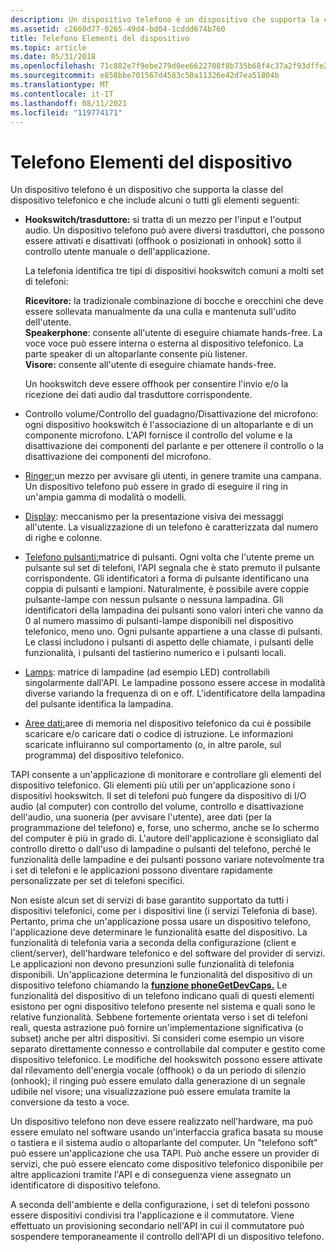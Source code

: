 ```yaml
---
description: Un dispositivo telefono è un dispositivo che supporta la classe di dispositivi telefonici e che include hookswitch, ricevitori, viva voce e visori.
ms.assetid: c2660d77-0265-49d4-bd04-1cddd674b760
title: Telefono Elementi del dispositivo
ms.topic: article
ms.date: 05/31/2018
ms.openlocfilehash: 71c882e7f9ebe279d0ee6622708f8b735b68f4c37a2f93dffe2a870271d556cb
ms.sourcegitcommit: e858bbe701567d4583c50a11326e42d7ea51804b
ms.translationtype: MT
ms.contentlocale: it-IT
ms.lasthandoff: 08/11/2021
ms.locfileid: "119774171"
---
```

# <a name="phone-device-elements"></a>Telefono Elementi del dispositivo

Un dispositivo telefono è un dispositivo che supporta la classe del dispositivo telefonico e che include alcuni o tutti gli elementi seguenti:

-   **Hookswitch/trasduttore:** si tratta di un mezzo per l'input e l'output audio. Un dispositivo telefono può avere diversi trasduttori, che possono essere attivati e disattivati (offhook o posizionati in onhook) sotto il controllo utente manuale o dell'applicazione.

    La telefonia identifica tre tipi di dispositivi hookswitch comuni a molti set di telefoni:

     **Ricevitore:** la tradizionale combinazione di bocche e orecchini che deve essere sollevata manualmente da una culla e mantenuta sull'udito dell'utente.  
    **Speakerphone**: consente all'utente di eseguire chiamate hands-free. La voce voce può essere interna o esterna al dispositivo telefonico. La parte speaker di un altoparlante consente più listener.  
    **Visore:** consente all'utente di eseguire chiamate hands-free.  
    

    Un hookswitch deve essere offhook per consentire l'invio e/o la ricezione dei dati audio dal trasduttore corrispondente.

-   Controllo volume/Controllo del guadagno/Disattivazione del microfono: ogni dispositivo hookswitch è l'associazione di un altoparlante e di un componente microfono. L'API fornisce il controllo del volume e la disattivazione dei componenti del parlante e per ottenere il controllo o la disattivazione dei componenti del microfono.
-   [Ringer:](ring.md)un mezzo per avvisare gli utenti, in genere tramite una campana. Un dispositivo telefono può essere in grado di eseguire il ring in un'ampia gamma di modalità o modelli.
-   [Display](display.md): meccanismo per la presentazione visiva dei messaggi all'utente. La visualizzazione di un telefono è caratterizzata dal numero di righe e colonne.
-   [Telefono pulsanti:](phone-buttons.md)matrice di pulsanti. Ogni volta che l'utente preme un pulsante sul set di telefoni, l'API segnala che è stato premuto il pulsante corrispondente. Gli identificatori a forma di pulsante identificano una coppia di pulsanti e lampioni. Naturalmente, è possibile avere coppie pulsante-lampe con nessun pulsante o nessuna lampadina. Gli identificatori della lampadina dei pulsanti sono valori interi che vanno da 0 al numero massimo di pulsanti-lampe disponibili nel dispositivo telefonico, meno uno. Ogni pulsante appartiene a una classe di pulsanti. Le classi includono i pulsanti di aspetto delle chiamate, i pulsanti delle funzionalità, i pulsanti del tastierino numerico e i pulsanti locali.
-   [Lamps](lamps.md): matrice di lampadine (ad esempio LED) controllabili singolarmente dall'API. Le lampadine possono essere accese in modalità diverse variando la frequenza di on e off. L'identificatore della lampadina del pulsante identifica la lampadina.
-   [Aree dati:](data-areas.md)aree di memoria nel dispositivo telefonico da cui è possibile scaricare e/o caricare dati o codice di istruzione. Le informazioni scaricate influiranno sul comportamento (o, in altre parole, sul programma) del dispositivo telefonico.

TAPI consente a un'applicazione di monitorare e controllare gli elementi del dispositivo telefonico. Gli elementi più utili per un'applicazione sono i dispositivi hookswitch. Il set di telefoni può fungere da dispositivo di I/O audio (al computer) con controllo del volume, controllo e disattivazione dell'audio, una suoneria (per avvisare l'utente), aree dati (per la programmazione del telefono) e, forse, uno schermo, anche se lo schermo del computer è più in grado di. L'autore dell'applicazione è sconsigliato dal controllo diretto o dall'uso di lampadine o pulsanti del telefono, perché le funzionalità delle lampadine e dei pulsanti possono variare notevolmente tra i set di telefoni e le applicazioni possono diventare rapidamente personalizzate per set di telefoni specifici.

Non esiste alcun set di servizi di base garantito supportato da tutti i dispositivi telefonici, come per i dispositivi line (i servizi Telefonia di base). Pertanto, prima che un'applicazione possa usare un dispositivo telefono, l'applicazione deve determinare le funzionalità esatte del dispositivo. La funzionalità di telefonia varia a seconda della configurazione (client e client/server), dell'hardware telefonico e del software del provider di servizi. Le applicazioni non devono presunzioni sulle funzionalità di telefonia disponibili. Un'applicazione determina le funzionalità del dispositivo di un dispositivo telefono chiamando la [**funzione phoneGetDevCaps.**](/windows/desktop/api/Tapi/nf-tapi-phonegetdevcaps) Le funzionalità del dispositivo di un telefono indicano quali di questi elementi esistono per ogni dispositivo telefono presente nel sistema e quali sono le relative funzionalità. Sebbene fortemente orientata verso i set di telefoni reali, questa astrazione può fornire un'implementazione significativa (o subset) anche per altri dispositivi. Si consideri come esempio un visore separato direttamente connesso e controllabile dal computer e gestito come dispositivo telefonico. Le modifiche del hookswitch possono essere attivate dal rilevamento dell'energia vocale (offhook) o da un periodo di silenzio (onhook); il ringing può essere emulato dalla generazione di un segnale udibile nel visore; una visualizzazione può essere emulata tramite la conversione da testo a voce.

Un dispositivo telefono non deve essere realizzato nell'hardware, ma può essere emulato nel software usando un'interfaccia grafica basata su mouse o tastiera e il sistema audio o altoparlante del computer. Un "telefono soft" può essere un'applicazione che usa TAPI. Può anche essere un provider di servizi, che può essere elencato come dispositivo telefonico disponibile per altre applicazioni tramite l'API e di conseguenza viene assegnato un identificatore di dispositivo telefono.

A seconda dell'ambiente e della configurazione, i set di telefoni possono essere dispositivi condivisi tra l'applicazione e il commutatore. Viene effettuato un provisioning secondario nell'API in cui il commutatore può sospendere temporaneamente il controllo dell'API di un dispositivo telefono.

 

 



